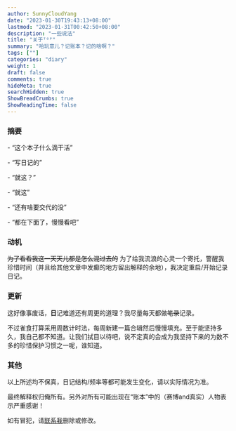 ```yaml
---
author: SunnyCloudYang
date: "2023-01-30T19:43:13+08:00"
lastmod: "2023-01-31T00:42:50+08:00"
description: "一些说法"
title: "关于ᵀᴼᴾ"
summary: "哈玩意儿？记账本？记的啥啊？"
tags: [""]
categories: "diary"
weight: 1
draft: false
comments: true
hideMeta: true
searchHidden: true
ShowBreadCrumbs: true
ShowReadingTime: false
---
```


### 摘要

\- “这个本子什么滴干活”

\- “写日记的”

\- “就这？”

\- “就这”

\- “还有啥要交代的没”

\- “都在下面了，慢慢看吧”

### 动机

<del>为了看看我这一天天儿都是怎么混过去的</del> 为了给我流浪的心灵一个寄托，警醒我珍惜时间（并且给其他文章中发癫的地方留出解释的余地），我决定重启/开始记录日记。

### 更新

这好像事废话，**日**记难道还有周更的道理？我尽量每天都做<del>笔录</del>记录。

不过雀食打算采用周数计时法，每周新建一篇合辑然后慢慢填充。至于能坚持多久，我自己都不知道。让我们拭目以待吧，说不定真的会成为我坚持下来的为数不多的珍惜保护习惯之一呢，谁知道。

### 其他

以上所述均不保真，日记结构/频率等都可能发生变化，请以实际情况为准。

最终解释权归俺所有。另外对所有可能出现在“账本”中的（赛博and真实）人物表示严重感谢！

如有冒犯，请[联系我](mailto:sunnycloudyang@outlook.com)删除或修改。
